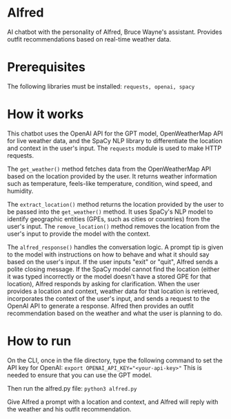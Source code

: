 # Alfred
AI chatbot with the personality of Alfred, Bruce Wayne's assistant. Provides outfit recommendations based on real-time weather data.

# Prerequisites
The following libraries must be installed:
```requests, openai, spacy```

# How it works

This chatbot uses the OpenAI API for the GPT model, OpenWeatherMap API for live weather data, and the SpaCy NLP library to differentiate the location and context in the user's input. The ```requests``` module is used to make HTTP requests.

The ```get_weather()``` method fetches data from the OpenWeatherMap API based on the location provided by the user. It returns weather information such as temperature, feels-like temperature, condition, wind speed, and humidity.

The ```extract_location()``` method returns the location provided by the user to be passed into the ```get_weather()``` method. It uses SpaCy's NLP model to identify geographic entities (GPEs, such as cities or countries) from the user's input. The ```remove_location()``` method removes the location from the user's input to provide the model with the context.

The ```alfred_response()``` handles the conversation logic. A prompt tip is given to the model with instructions on how to behave and what it should say based on the user's input. If the user inputs "exit" or "quit", Alfred sends a polite closing message. If the SpaCy model cannot find the location (either it was typed incorrectly or the model doesn't have a stored GPE for that location), Alfred responds by asking for clarification. When the user provides a location and context, weather data for that location is retrieved, incorporates the context of the user's input, and sends a request to the OpenAI API to generate a response. Alfred then provides an outfit recommendation based on the weather and what the user is planning to do.

# How to run
On the CLI, once in the file directory, type the following command to set the API key for OpenAI:
```export OPENAI_API_KEY="<your-api-key>"```
This is needed to ensure that you can use the GPT model.

Then run the alfred.py file:
```python3 alfred.py```

Give Alfred a prompt with a location and context, and Alfred will reply with the weather and his outfit recommendation.
